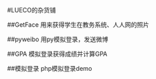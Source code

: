 #LUECO的杂货铺

##GetFace
用来获得学生在教务系统、人人网的照片

##pyweibo
用py模拟登录，发送微博

##GPA
模拟登录获得成绩并计算GPA

##模拟登录
php模拟登录demo
